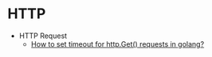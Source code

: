 # HTTP

* HTTP Request
  * [How to set timeout for http.Get() requests in golang?](http://stackoverflow.com/questions/16895294/how-to-set-timeout-for-http-get-requests-in-golang)